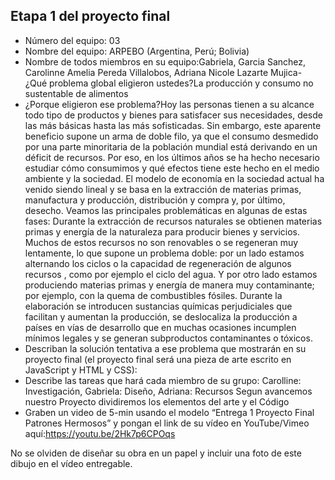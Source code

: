 ## Etapa 1 del proyecto final

- Número del equipo: 03
- Nombre del equipo: ARPEBO (Argentina, Perú; Bolivia)
- Nombre de todos miembros en su equipo:Gabriela, Garcia  Sanchez, Carolinne Amelia Pereda Villalobos, Adriana Nicole Lazarte Mujica- ¿Qué problema global eligieron ustedes?La producción y consumo no sustentable de alimentos
- ¿Porque eligieron ese problema?Hoy las personas tienen a su alcance todo tipo de productos y bienes para satisfacer sus necesidades, desde las más básicas hasta las más sofisticadas. Sin embargo, este aparente beneficio supone un arma de doble filo, ya que el consumo desmedido por una parte minoritaria de la población mundial está derivando en un déficit de recursos. Por eso, en los últimos años se ha hecho necesario estudiar cómo consumimos y qué efectos tiene este hecho en el medio ambiente y la sociedad. El modelo de economía en la sociedad actual ha venido siendo lineal y se basa en la extracción de materias primas, manufactura y producción, distribución y compra y, por último, desecho. Veamos las principales problemáticas en algunas de estas fases:
Durante la extracción de recursos naturales se obtienen materias primas y energía de la naturaleza para producir bienes y servicios. Muchos de estos recursos no son renovables o se regeneran muy lentamente, lo que supone un problema doble: por un lado estamos alternando los ciclos o la capacidad de regeneración de algunos recursos , como por ejemplo el ciclo del agua.  Y por otro lado estamos produciendo materias primas y energía de manera muy contaminante; por ejemplo, con la quema de combustibles fósiles.
Durante la elaboración se introducen sustancias químicas perjudiciales que facilitan y aumentan la producción, se deslocaliza la producción a países en vías de desarrollo que en muchas ocasiones incumplen mínimos legales y se generan subproductos contaminantes o tóxicos.
- Describan la solución tentativa a ese problema que mostrarán en su proyecto final (el proyecto final será una pieza de arte escrito en JavaScript y HTML y CSS):
- Describe las tareas que hará cada miembro de su grupo: Carolline: Investigación, Gabriela: Diseño, Adriana: Recursos 
Segun avancemos nuestro Proyecto dividiremos los elementos del arte y el Código 
- Graben un video de 5-min usando el modelo “Entrega 1 Proyecto Final Patrones Hermosos” y pongan el link de su vídeo en YouTube/Vimeo aquí:https://youtu.be/2Hk7p6CPOqs

No se olviden de diseñar su obra en un papel y incluir una foto de este dibujo en el vídeo entregable.
